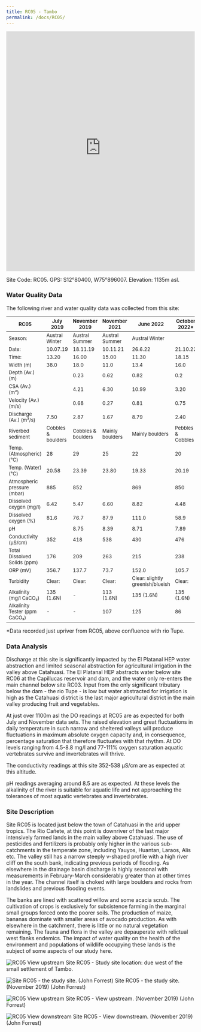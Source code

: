 ```yaml
---
title: RC05 - Tambo
permalink: /docs/RC05/
---
```

<style scoped>
table {
  font-size: 13px;
}
</style>

<iframe width="100%" height="640" allowfullscreen style="border-style:none;" src="https://cavep-undc-hosting.netlify.com/sites/RC05/app-files/"></iframe>


Site Code: RC05.  GPS: S12°80400, W75°896007. Elevation: 1135m asl.


### Water Quality Data

The following river and water quality data was collected from this site:

|     RC05                             |     July 2019             |     November 2019         |     November 2021      |     June 2022                           |     October 2022*        |
|--------------------------------------|---------------------------|---------------------------|------------------------|-----------------------------------------|--------------------------|
|     Season:                          |     Austral Winter        |     Austral Summer        |     Austral Summer     |     Austral Winter                      |                          |
|     Date:                            |     10.07.19              |     18.11.19              |     10.11.21           |     26.6.22                             |     21.10.22             |
|     Time:                            |     13.20                 |     16.00                 |     15.00              |     11.30                               |     18.15                |
|     Width (m)                        |     38.0                  |     18.0                  |     11.0               |     13.4                                |     16.0                 |
|     Depth (Av.) (m)                  |                           |     0.23                  |     0.62               |     0.82                                |     0.2                  |
|     CSA (Av.) (m²)                   |                           |     4.21                  |     6.30               |     10.99                               |     3.20                 |
|     Velocity (Av.) (m/s)             |                           |     0.68                  |     0.27               |     0.81                                |     0.75                 |
|     Discharge (Av.) (m³/s)           |     7.50                  |     2.87                  |     1.67               |     8.79                                |     2.40                 |
|     Riverbed sediment                |     Cobbles & boulders    |     Cobbles & boulders    |     Mainly boulders    |     Mainly boulders                     |     Pebbles & Cobbles    |
|     Temp. (Atmospheric) (°C)         |     28                    |     29                    |     25                 |     22                                  |     20                   |
|     Temp. (Water) (°C)               |     20.58                 |     23.39                 |     23.80              |     19.33                               |     20.19                |
|     Atmospheric pressure (mbar)      |     885                   |     852                   |                        |     869                                 |     850                  |
|     Dissolved oxygen (mg/l)          |     6.42                  |     5.47                  |     6.60               |     8.82                                |     4.48                 |
|     Dissolved oxygen (%)             |     81.6                  |     76.7                  |     87.9               |     111.0                               |     58.9                 |
|     pH                               |                           |     8.75                  |     8.39               |     8.71                                |     7.89                 |
|     Conductivity (µS/cm)             |     352                   |     418                   |     538                |     430                                 |     476                  |
|     Total Dissolved Solids (ppm)     |     176                   |     209                   |     263                |     215                                 |     238                  |
|     ORP (mV)                         |     356.7                 |     137.7                 |     73.7               |     152.0                               |     105.7                |
|     Turbidity                        |     Clear:                |     Clear:                |     Clear:             |     Clear: slightly greenish/blueish    |     Clear:               |
|     Alkalinity (mg/l CaCO₃)          |     135 (1.6N)            |     -                     |     113 (1.6N)         |     135 (1.6N)                          |     135 (1.6N)           |
|     Alkalinity Tester (ppm CaCO₃)    |     -                     |     -                     |     107                |     125                                 |     86                   |

*Data recorded just upriver from RC05, above confluence with rio Tupe.


### Data Analysis
Discharge at this site is significantly impacted by the El Platanal HEP water abstraction and limited seasonal abstraction for agricultural irrigation in the valley above Catahuasi. The El Platanal HEP abstracts water below site RC06 at the Capillucas reservoir and dam, and the water only re-enters the main channel below site RC03. Input from the only significant tributary below the dam - the rio Tupe - is low but water abstracted for irrigation is high as the Catahuasi district is the last major agricultural district in the main valley producing fruit and vegetables.

At just over 1100m asl the DO readings at RC05 are as expected for both July and November data sets. The raised elevation and great fluctuations in daily temperature in such narrow and sheltered valleys will produce fluctuations in maximum absolute oxygen capacity and, in consequence, percentage saturation that therefore fluctuates with that rhythm. At DO levels ranging from 4.5-8.8 mg/l and 77-111% oxygen saturation aquatic vertebrates survive and invertebrates will thrive. 

The conductivity readings at this site 352-538 µS/cm are as expected at this altitude. 

pH readings averaging around 8.5 are as expected. At these levels the alkalinity of the river is suitable for aquatic life and not approaching the tolerances of most aquatic vertebrates and invertebrates.


### Site Description
Site RC05 is located just below the town of Catahuasi in the arid upper tropics. The Rio Cañete, at this point is downriver of the last major intensively farmed lands in the main valley above Catahuasi. The use of pesticides and fertilizers is probably only higher in the various sub-catchments in the temperate zone, including Yauyos, Huantan, Laraos, Alis etc. The valley still has a narrow steeply v-shaped profile with a high river cliff on the south bank, indicating previous periods of flooding. As elsewhere in the drainage basin discharge is highly seasonal with measurements in February-March considerably greater than at other times in the year. The channel itself is choked with large boulders and rocks from landslides and previous flooding events.

The banks are lined with scattered willow and some acacia scrub. The cultivation of crops is exclusively for subsistence farming in the marginal small groups forced onto the poorer soils. The production of maize, bananas dominate with smaller areas of avocado production. As with elsewhere in the catchment, there is little or no natural vegetation remaining. The fauna and flora in the valley are depauperate with relictual west flanks endemics. The impact of water quality on the health of the environment and populations of wildlife occupying these lands is the subject of some aspects of our study here. 


![RC05 View upstream](/assets/SiteDescriptions/RC05/RC05Tambo.jpg)
Site RC05 - Study site location: due west of the small settlement of Tambo.


![Site RC05 - the study site. (John Forrest)](/assets/SiteDescriptions/RC05/RC05Studysite.JPG)
Site RC05 - the study site.  (November 2019) (John Forrest)


![RC05 View upstream](/assets/SiteDescriptions/RC05/RC05Viewupstream.JPG)
Site RC05 - View upstream.  (November 2019) (John Forrest)


![RC05 View downstream](/assets/SiteDescriptions/RC05/RC05Viewdownstream.JPG)
Site RC05 - View downstream.  (November 2019) (John Forrest)
